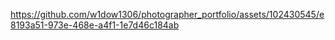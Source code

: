 

https://github.com/w1dow1306/photographer_portfolio/assets/102430545/e8193a51-973e-468e-a4f1-1e7d46c184ab

